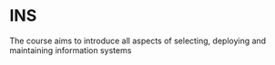 # INS
The course aims to introduce all aspects of selecting, deploying and maintaining information systems
